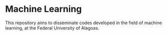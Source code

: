 # Machine Learning
This repository aims to disseminate codes developed in the field of machine learning, at the Federal University of Alagoas.
